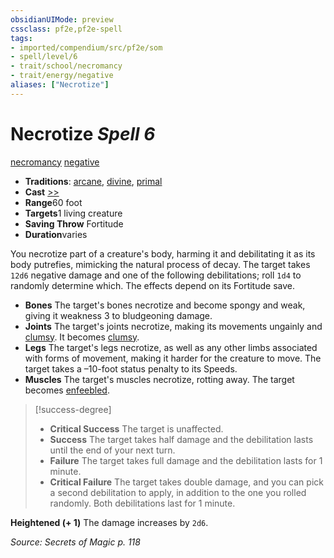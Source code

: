 ```yaml
---
obsidianUIMode: preview
cssclass: pf2e,pf2e-spell
tags:
- imported/compendium/src/pf2e/som
- spell/level/6
- trait/school/necromancy
- trait/energy/negative
aliases: ["Necrotize"]
---
```

# Necrotize *Spell 6*   
[necromancy](necromancy.md)  [negative](negative.md)  

- **Traditions**: [arcane](arcane.md), [divine](divine.md), [primal](primal.md)
- **Cast** [>>](chapter-9-playing-the-game.md#Actions "Two-Action") 
- **Range**60 foot
- **Targets**1 living creature
- **Saving Throw** Fortitude
- **Duration**varies

You necrotize part of a creature's body, harming it and debilitating it as its body putrefies, mimicking the natural process of decay. The target takes `12d6` negative damage and one of the following debilitations; roll `1d4` to randomly determine which. The effects depend on its Fortitude save.

- **Bones** The target's bones necrotize and become spongy and weak, giving it weakness 3 to bludgeoning damage.
- **Joints** The target's joints necrotize, making its movements ungainly and [clumsy](conditions.md#Clumsy). It becomes [clumsy](conditions.md#Clumsy).
- **Legs** The target's legs necrotize, as well as any other limbs associated with forms of movement, making it harder for the creature to move. The target takes a –10-foot status penalty to its Speeds.
- **Muscles** The target's muscles necrotize, rotting away. The target becomes [enfeebled](conditions.md#Enfeebled).

> [!success-degree] 
> - **Critical Success** The target is unaffected.
> - **Success** The target takes half damage and the debilitation lasts until the end of your next turn.
> - **Failure** The target takes full damage and the debilitation lasts for 1 minute.
> - **Critical Failure** The target takes double damage, and you can pick a second debilitation to apply, in addition to the one you rolled randomly. Both debilitations last for 1 minute.

**Heightened (+ 1)** The damage increases by `2d6`.

*Source: Secrets of Magic p. 118*